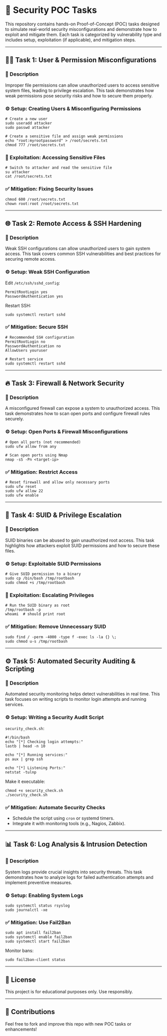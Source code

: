 # 🔐 Security POC Tasks

This repository contains hands-on Proof-of-Concept (POC) tasks designed to simulate real-world security misconfigurations and demonstrate how to exploit and mitigate them. Each task is categorized by vulnerability type and includes setup, exploitation (if applicable), and mitigation steps.

---

## 🧑‍💻 Task 1: User & Permission Misconfigurations

### 🔎 Description

Improper file permissions can allow unauthorized users to access sensitive system files, leading to privilege escalation. This task demonstrates how weak permissions pose security risks and how to secure them properly.

### ⚙️ Setup: Creating Users & Misconfiguring Permissions

    # Create a new user
    sudo useradd attacker
    sudo passwd attacker

    # Create a sensitive file and assign weak permissions
    echo "root:myrootpassword" > /root/secrets.txt
    chmod 777 /root/secrets.txt

### 🚨 Exploitation: Accessing Sensitive Files

    # Switch to attacker and read the sensitive file
    su attacker
    cat /root/secrets.txt

### ✅ Mitigation: Fixing Security Issues

    chmod 600 /root/secrets.txt
    chown root:root /root/secrets.txt

---

## 🌐 Task 2: Remote Access & SSH Hardening

### 🔎 Description

Weak SSH configurations can allow unauthorized users to gain system access. This task covers common SSH vulnerabilities and best practices for securing remote access.

### ⚙️ Setup: Weak SSH Configuration

Edit `/etc/ssh/sshd_config`:

    PermitRootLogin yes
    PasswordAuthentication yes

Restart SSH:

    sudo systemctl restart sshd

### ✅ Mitigation: Secure SSH

    # Recommended SSH configuration
    PermitRootLogin no
    PasswordAuthentication no
    AllowUsers youruser

    # Restart service
    sudo systemctl restart sshd

---

## 🔥 Task 3: Firewall & Network Security

### 🔎 Description

A misconfigured firewall can expose a system to unauthorized access. This task demonstrates how to scan open ports and configure firewall rules securely.

### ⚙️ Setup: Open Ports & Firewall Misconfigurations

    # Open all ports (not recommended)
    sudo ufw allow from any

    # Scan open ports using Nmap
    nmap -sS -Pn <target-ip>

### ✅ Mitigation: Restrict Access

    # Reset firewall and allow only necessary ports
    sudo ufw reset
    sudo ufw allow 22
    sudo ufw enable

---

## 🧨 Task 4: SUID & Privilege Escalation

### 🔎 Description

SUID binaries can be abused to gain unauthorized root access. This task highlights how attackers exploit SUID permissions and how to secure these files.

### ⚙️ Setup: Exploitable SUID Permissions

    # Give SUID permission to a binary
    sudo cp /bin/bash /tmp/rootbash
    sudo chmod +s /tmp/rootbash

### 🚨 Exploitation: Escalating Privileges

    # Run the SUID binary as root
    /tmp/rootbash -p
    whoami  # should print root

### ✅ Mitigation: Remove Unnecessary SUID

    sudo find / -perm -4000 -type f -exec ls -la {} \;
    sudo chmod u-s /tmp/rootbash

---

## ⚙️ Task 5: Automated Security Auditing & Scripting

### 🔎 Description

Automated security monitoring helps detect vulnerabilities in real time. This task focuses on writing scripts to monitor login attempts and running services.

### ⚙️ Setup: Writing a Security Audit Script

`security_check.sh`:

    #!/bin/bash
    echo "[*] Checking login attempts:"
    lastb | head -n 10

    echo "[*] Running services:"
    ps aux | grep ssh

    echo "[*] Listening Ports:"
    netstat -tulnp

Make it executable:

    chmod +x security_check.sh
    ./security_check.sh

### ✅ Mitigation: Automate Security Checks

- Schedule the script using `cron` or systemd timers.
- Integrate it with monitoring tools (e.g., Nagios, Zabbix).

---

## 📊 Task 6: Log Analysis & Intrusion Detection

### 🔎 Description

System logs provide crucial insights into security threats. This task demonstrates how to analyze logs for failed authentication attempts and implement preventive measures.

### ⚙️ Setup: Enabling System Logs

    sudo systemctl status rsyslog
    sudo journalctl -xe

### ✅ Mitigation: Use Fail2Ban

    sudo apt install fail2ban
    sudo systemctl enable fail2ban
    sudo systemctl start fail2ban

Monitor bans:

    sudo fail2ban-client status

---

## 📁 License

This project is for educational purposes only. Use responsibly.

---

## 🤝 Contributions

Feel free to fork and improve this repo with new POC tasks or enhancements!
